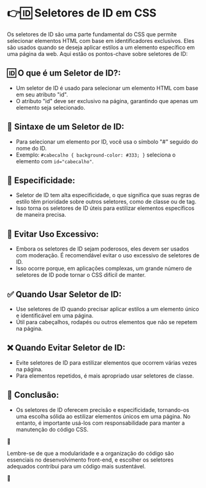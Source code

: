 # 👉🆔 Seletores de ID em CSS

Os seletores de ID são uma parte fundamental do CSS que permite selecionar elementos HTML com base em identificadores exclusivos. Eles são usados quando se deseja aplicar estilos a um elemento específico em uma página da web. Aqui estão os pontos-chave sobre seletores de ID:

## 🆔 O que é um Seletor de ID?:
- Um seletor de ID é usado para selecionar um elemento HTML com base em seu atributo "id".
- O atributo "id" deve ser exclusivo na página, garantindo que apenas um elemento seja selecionado.

## 🧐 Sintaxe de um Seletor de ID:
- Para selecionar um elemento por ID, você usa o símbolo "#" seguido do nome do ID.
- Exemplo: `#cabecalho { background-color: #333; }` seleciona o elemento com `id="cabecalho"`.

## 💪 Especificidade:
- Seletor de ID tem alta especificidade, o que significa que suas regras de estilo têm prioridade sobre outros seletores, como de classe ou de tag.
- Isso torna os seletores de ID úteis para estilizar elementos específicos de maneira precisa.

## 🚫 Evitar Uso Excessivo:
- Embora os seletores de ID sejam poderosos, eles devem ser usados com moderação. É recomendável evitar o uso excessivo de seletores de ID.
- Isso ocorre porque, em aplicações complexas, um grande número de seletores de ID pode tornar o CSS difícil de manter.

## ✅ Quando Usar Seletor de ID:
- Use seletores de ID quando precisar aplicar estilos a um elemento único e identificável em uma página.
- Útil para cabeçalhos, rodapés ou outros elementos que não se repetem na página.

## ❌ Quando Evitar Seletor de ID:
- Evite seletores de ID para estilizar elementos que ocorrem várias vezes na página.
- Para elementos repetidos, é mais apropriado usar seletores de classe.

## 🏁 Conclusão:
- Os seletores de ID oferecem precisão e especificidade, tornando-os uma escolha sólida ao estilizar elementos únicos em uma página. No entanto, é importante usá-los com responsabilidade para manter a manutenção do código CSS.

📌

Lembre-se de que a modularidade e a organização do código são essenciais no desenvolvimento front-end, e escolher os seletores adequados contribui para um código mais sustentável.

📌
